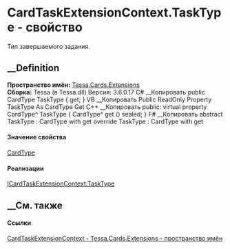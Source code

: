 # CardTaskExtensionContext.TaskType - свойство
Тип завершаемого задания.
##  __Definition
 **Пространство имён:** [Tessa.Cards.Extensions](N_Tessa_Cards_Extensions.htm)  
 **Сборка:** Tessa (в Tessa.dll) Версия: 3.6.0.17
C# __Копировать
     public CardType TaskType { get; }
VB __Копировать
     Public ReadOnly Property TaskType As CardType
    	Get
C++ __Копировать
     public:
    virtual property CardType^ TaskType {
    	CardType^ get () sealed;
    }
F# __Копировать
     abstract TaskType : CardType with get
    override TaskType : CardType with get
#### Значение свойства
[CardType](T_Tessa_Cards_CardType.htm)
#### Реализации
[ICardTaskExtensionContext.TaskType](P_Tessa_Cards_Extensions_ICardTaskExtensionContext_TaskType.htm)  
##  __См. также
#### Ссылки
[CardTaskExtensionContext -
](T_Tessa_Cards_Extensions_CardTaskExtensionContext.htm)
[Tessa.Cards.Extensions - пространство имён](N_Tessa_Cards_Extensions.htm)
